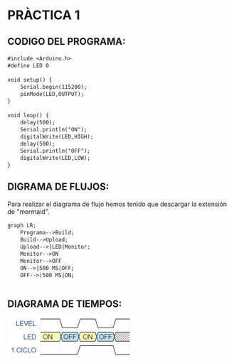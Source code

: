# PRÀCTICA 1
## CODIGO DEL PROGRAMA:

```
#include <Arduino.h>
#define LED 0

void setup() {
    Serial.begin(115200);
    pinMode(LED,OUTPUT);
}

void loop() {
    delay(500);
    Serial.println("ON");
    digitalWrite(LED,HIGH);
    delay(500);
    Serial.println("OFF");
    digitalWrite(LED,LOW);
}

```



## DIGRAMA DE FLUJOS:
Para realizar el diagrama de flujo hemos tenido que descargar la extensión de "mermaid".

```mermaid
graph LR;
    Programa-->Build;
    Build-->Upload;
    Upload-->|LED|Monitor;
    Monitor-->ON
    Monitor-->OFF
    ON-->|500 MS|OFF;
    OFF-->|500 MS|ON;    
      
```

## DIAGRAMA DE TIEMPOS:
![alt text](DT.JPG)


